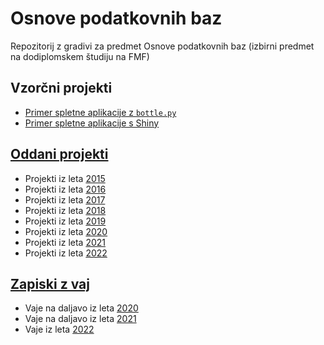 # Osnove podatkovnih baz

Repozitorij z gradivi za predmet Osnove podatkovnih baz (izbirni predmet na dodiplomskem študiju na FMF)


## Vzorčni projekti

* [Primer spletne aplikacije z `bottle.py`](https://github.com/jaanos/OPB-bottle)
* [Primer spletne aplikacije s Shiny](https://github.com/jaanos/OPB-shiny)


## [Oddani projekti](oddaje/)

* Projekti iz leta [2015](https://github.com/alenFMF/OPB14-15/tree/master/oddaje)
* Projekti iz leta [2016](oddaje/2016)
* Projekti iz leta [2017](oddaje/2017)
* Projekti iz leta [2018](oddaje/2018)
* Projekti iz leta [2019](oddaje/2019)
* Projekti iz leta [2020](oddaje/2020)
* Projekti iz leta [2021](oddaje/2021)
* Projekti iz leta [2022](oddaje/2022)

## [Zapiski z vaj](zapiski/)

* Vaje na daljavo iz leta [2020](zapiski/2020)
* Vaje na daljavo iz leta [2021](zapiski/2021)
* Vaje iz leta [2022](zapiski/2022)
